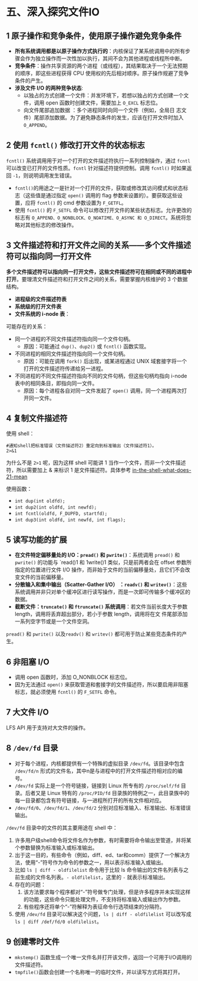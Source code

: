 # 五、深入探究文件IO

## 1 原子操作和竞争条件，使用原子操作避免竞争条件

- **所有系统调用都是以原子操作方式执行的**：内核保证了某系统调用中的所有步骤会作为独立操作而一次性加以执行，其间不会为其他进程或线程所中断。
- **竞争条件**：操作共享资源的两个进程（或线程），其结果取决于一个无法预期的顺序，即这些进程获得 CPU 使用权的先后相对顺序。原子操作规避了竞争条件的产生。
- **涉及文件 I/O 的两种竞争状态**:
  - 以独占的方式创建一个文件：并发环境下，若想以独占的方式创建一个文件，调用 open 函数时创建文件，需要加上  `O_EXCL` 标志位。
  - 向文件尾部追加数据 ：多个进程同时向同一个文件（例如，全局日 志文件）尾部添加数据。为了避免静态条件的发生，应该在打开文件时加入 `O_APPEND`。

## 2 使用 `fcntl()` 修改打开文件的状态标志

`fcntl()` 系统调用用于对一个打开的文件描述符执行一系列控制操作，通过 `fcntl` 可以改变已打开的文件性质。`fcntl` 针对描述符提供控制。调用 `fcntl()` 时如果返回 `-1`，则说明调用发生错误。

- `fcntl()`的用途之一是针对一个打开的文件，获取或修改其访问模式和状态标志（这些值是通过指定 `open()` 调用的 flag 参数来设置的）。要获取这些设置，应将 `fcntl()` 的 cmd 参数设置为 `F_GETFL`。
- 使用 `fcntl()` 的 `F_SETFL` 命令可以修改打开文件的某些状态标志。允许更改的标志有 `O_APPEND、O_NONBLOCK、O_NOATIME、O_ASYNC 和 O_DIRECT`。系统将忽略对其他标志的修改操作。

## 3 文件描述符和打开文件之间的关系——多个文件描述符可以指向同一打开文件

**多个文件描述符可以指向同一打开文件，这些文件描述符可在相同或不同的进程中打开**。要理清文件描述符和打开文件之间的关系，需要掌握内核维护的 3 个数据结构。

- **进程级的文件描述符表**
- **系统级的打开文件表**
- **文件系统的 i-node 表**：

可能存在的关系：

- 同一个进程的不同文件描述符指向同一个文件句柄。
  - 原因：可能通过 `dup()`、`dup2()` 或 `fcntl()` 函数实现。
- 不同进程的相同文件描述符指向同一个文件句柄。
  - 原因：可能在调用 `fork()` 后出现，或某进程通过 UNIX 域套接字将一个打开的文件描述符传递给另一进程。
- 不同进程的不同文件描述符指向不同的文件句柄，但这些句柄均指向 i-node 表中的相同条目，即指向同一文件。
  - 原因：每个进程各自对同一文件发起了 `open()` 调用，同一个进程两次打开同一文件。

## 4 复制文件描述符

使用 shell：

```shell
#通知shell把标准错误（文件描述符2）重定向到标准输出（文件描述符1）。
2>&1
```

为什么不是 `2>1` 呢，因为这样 shell 可能讲 1 当作一个文件，而非一个文件描述符，所以需要加上 & 来标识 1 是文件描述符。具体参考 [in-the-shell-what-does-21-mean](https://stackoverflow.com/questions/818255/in-the-shell-what-does-21-mean)

使用函数：

- `int dup(int oldfd);`
- `int dup2(int oldfd, int newfd);`
- `int fcntl(oldfd, F_DUPFD, startfd);`
- `int dup3(int oldfd, int newfd, int flags);`

## 5 读写功能的扩展

- **在文件特定偏移量处的 I/O：`pread()` 和 `pwrite()`**：系统调用 `pread()` 和 `pwrite()` 的功能与 `read()1 和 1write()1 类似，只是前两者会在 offset 参数所指定的位置进行文件 I/O 操作，而非始于文件的当前偏移量处，且它们不会改变文件的当前偏移量。
- **分散输入和集中输出（Scatter-Gather I/O） ：`readv()` 和 `writev()`**：这些系统调用并非只对单个缓冲区进行读写操作，而是一次即可传输多个缓冲区的数据。
- **截断文件：`truncate()` 和 `ftruncate()` 系统调用**：若文件当前长度大于参数 length，调用将丢弃超出部分，若小于参数 length，调用将在文 件尾部添加一系列空字节或是一个文件空洞。

`pread()` 和 `pwrite()` 以及`readv()` 和 `writev()` 都可用于防止某些竞态条件的产生。

## 6 非阻塞 I/O

- 调用 open 函数时，添加 O_NONBLOCK 标志位。
- 因为无法通过 `open()` 来获取管道和套接字的文件描述符，所以要启用非阻塞标志，就必须使用 `fcntl()` 的 `F_SETFL` 命令。

## 7 大文件 I/O

LFS API 用于支持对大文件的操作。

## 8 `/dev/fd` 目录

- 对于每个进程，内核都提供有一个特殊的虚拟目录 `/dev/fd`。该目录中包含 `/dev/fd/n` 形式的文件名，其中n是与进程中的打开文件描述符相对应的编号。
- `/dev/fd` 实际上是一个符号链接，链接到 Linux 所专有的 `/proc/self/fd` 目录。后者又是 Linux 特有的 `/proc/PID/fd` 目录族的特例之一，此目录族中的每一目录都包含有符号链接，与一进程所打开的所有文件相对应。
- `/dev/fd/0`、`/dev/fd/1`、`/dev/fd/2` 分别对应标准输入、标准输出、标准错误输出。

`/dev/fd` 目录中的文件的其主要用途在 shell 中：

1. 许多用户级shell命令将文件名作为参数，有时需要将命令输出至管道，并将某个参数替换为标准输入或标准输出。
2. 出于这一目的，有些命令（例如，diff、ed、tar和comm）提供了一个解决方法，使用“-”符号作为命令的参数之一，用以表示标准输入或输出。
3. 比如 `ls | diff - oldfilelist` 命令用于比较 ls 命令输出的文件名列表与之前生成的文件名列表。`- oldfilelist`，这里的 `-` 就表示标准输出。
4. 存在的问题：
   1. 该方法要求每个程序都对“-”符号做专门处理，但是许多程序并未实现这样的功能，这些命令只能处理文件，不支持将标准输入或输出作为参数。
   2. 有些程序还将单个“-”符解释为表征命令行选项结束的分隔符。
5. 使用 `/dev/fd` 目录可以解决这个问题，`ls | diff - oldfilelist` 可以改写成 `ls | diff /def/fd/0 oldfilelist`。

## 9 创建零时文件

- `mkstemp()` 函数生成一个唯一文件名并打开该文件，返回一个可用于I/O调用的文件描述符。
- `tmpfile()`函数会创建一个名称唯一的临时文件，并以读写方式将其打开。
